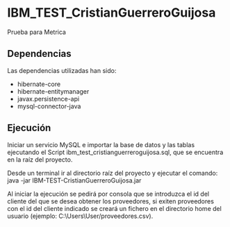 # IBM_TEST_CristianGuerreroGuijosa

Prueba para Metrica

## Dependencias

Las dependencias utilizadas han sido:

* hibernate-core
* hibernate-entitymanager
* javax.persistence-api
* mysql-connector-java


## Ejecución

Iniciar un servicio MySQL e importar la base de datos y las tablas ejecutando el Script ibm_test_cristianguerreroguijosa.sql, que se encuentra en la raíz del proyecto.

Desde un terminal ir al directorio raíz del proyecto y ejecutar el comando: java -jar IBM-TEST-CristianGuerreroGuijosa.jar

Al iniciar la ejecución se pedirá por consola que se introduzca el id del cliente del que se desea obtener los proveedores, si exiten proveedores con el id del cliente indicado se creará un fichero en el directorio home del usuario (ejemplo: C:\Users\User/proveedores.csv).
